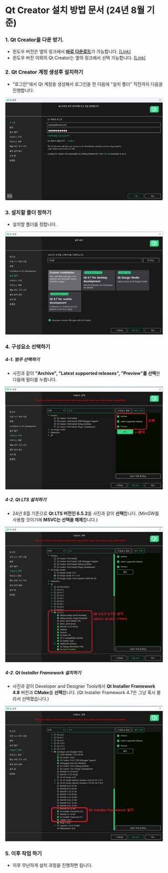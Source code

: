 # Qt Creator 설치 방법 문서 (24년 8월 기준)

### 1. Qt Creator을 다운 받기.
* 윈도우 버전은 옆의 링크에서 [**바로 다운로드**](https://download.qt.io/official_releases/online_installers/qt-unified-windows-x64-online.exe)가 가능합니다. [[Link]](https://download.qt.io/official_releases/online_installers/qt-unified-windows-x64-online.exe)
* 윈도우 버전 이외의 Qt Creator는 옆의 링크에서 선택 가능합니다. [[Link]](https://download.qt.io/official_releases/online_installers/)

### 2. Qt Creator 계정 생성후 설치하기
* "로그인"에서 Qt 계정을 생성해서 로그인을 한 다음에 "설치 폴더" 직전까지 다음을 진행합니다.
<p align="center">
<img src="./img/0.png">
</p>

### 3. 설치할 폴더 정하기
* 설치할 폴더를 정합니다.
<p align="center">
<img src="./img/1.png">
</p>

### 4. 구성요소 선택하기
##### 4-1. 범주 선택하기 
* 사진과 같이 **"Archive", "Latest supported releases", "Preview"를 선택**한 다음에 필터를 누릅니다.
<p align="center">
<img src="./img/2.png">
</p>

##### 4-2. Qt LTS 설치하기 
* 24년 8월 기준으로 **Qt LTS 버전인 6.5.2**를 사진과 같이 **선택**합니다. 
(MinGW를 사용할 것이기에 **MSVC는 선택을 해제**합니다.)
<p align="center">
<img src="./img/3.png">
</p>

##### 4-2. Qt Installer Framework 설치하기
* 사진과 같이 Developer and Designer Tools에서 **Qt Installer Framework 4.8** 버전과 **CMake**를 **선택**합니다.
(Qt Installer Framework 4.7은 그냥 혹시 몰라서 선택했습니다.) 
<p align="center">
<img src="./img/4.png">
</p>

### 5. 이후 작업 하기
* 이후 무난하게 설치 과정을 진행하면 됩니다.
